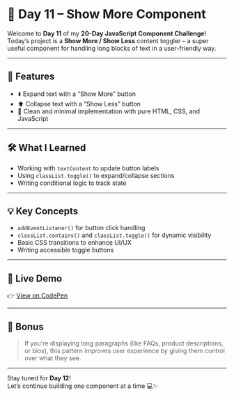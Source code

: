 # 📖 Day 11 – Show More Component

Welcome to **Day 11** of my **20-Day JavaScript Component Challenge**!  
Today’s project is a **Show More / Show Less** content toggler – a super useful component for handling long blocks of text in a user-friendly way.

---

## 🎯 Features

- ⬇️ Expand text with a “Show More” button
- ⬆️ Collapse text with a “Show Less” button
- 🧠 Clean and minimal implementation with pure HTML, CSS, and JavaScript

---

## 🛠️ What I Learned

- Working with `textContent` to update button labels
- Using `classList.toggle()` to expand/collapse sections
- Writing conditional logic to track state

---

## 💡 Key Concepts

- `addEventListener()` for button click handling
- `classList.contains()` and `classList.toggle()` for dynamic visibility
- Basic CSS transitions to enhance UI/UX
- Writing accessible toggle buttons

---

## 🚀 Live Demo

👉 [View on CodePen](https://codepen.io/shafi_3m/pen/LEVWWdz)

---

## 📌 Bonus

> If you're displaying long paragraphs (like FAQs, product descriptions, or bios), this pattern improves user experience by giving them control over what they see.

---

Stay tuned for **Day 12**!  
Let’s continue building one component at a time 💻✨
